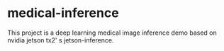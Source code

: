 # medical-inference
This project is a deep learning medical image inference demo based on nvidia jetson tx2' s jetson-inference.
